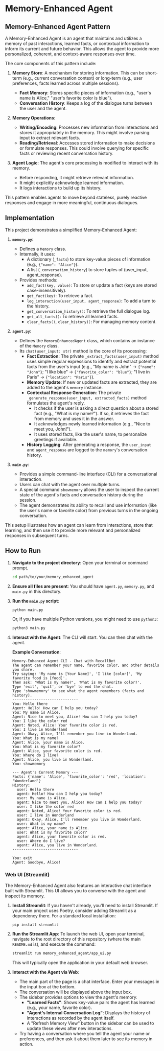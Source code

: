# Memory-Enhanced Agent

## Memory-Enhanced Agent Pattern

A Memory-Enhanced Agent is an agent that maintains and utilizes a memory of past interactions, learned facts, or contextual information to inform its current and future behavior. This allows the agent to provide more personalized, coherent, and context-aware responses over time.

The core components of this pattern include:

1.  **Memory Store**: A mechanism for storing information. This can be short-term (e.g., current conversation context) or long-term (e.g., user preferences, facts learned across multiple sessions).
    *   **Fact Memory**: Stores specific pieces of information (e.g., "user's name is Alice," "user's favorite color is blue").
    *   **Conversation History**: Keeps a log of the dialogue turns between the user and the agent.

2.  **Memory Operations**:
    *   **Writing/Encoding**: Processes new information from interactions and stores it appropriately in the memory. This might involve parsing input to extract relevant facts.
    *   **Reading/Retrieval**: Accesses stored information to make decisions or formulate responses. This could involve querying for specific facts or reviewing recent conversation history.

3.  **Agent Logic**: The agent's core processing is modified to interact with its memory.
    *   Before responding, it might retrieve relevant information.
    *   It might explicitly acknowledge learned information.
    *   It logs interactions to build up its history.

This pattern enables agents to move beyond stateless, purely reactive responses and engage in more meaningful, continuous dialogues.

## Implementation

This project demonstrates a simplified Memory-Enhanced Agent:

1.  **`memory.py`**:
    *   Defines a `Memory` class.
    *   Internally, it uses:
        *   A dictionary (`_facts`) to store key-value pieces of information (e.g., `{"name": "Alice"}`).
        *   A list (`_conversation_history`) to store tuples of (user_input, agent_response).
    *   Provides methods:
        *   `add_fact(key, value)`: To store or update a fact (keys are stored case-insensitively).
        *   `get_fact(key)`: To retrieve a fact.
        *   `log_interaction(user_input, agent_response)`: To add a turn to the history.
        *   `get_conversation_history()`: To retrieve the full dialogue log.
        *   `get_all_facts()`: To retrieve all learned facts.
        *   `clear_facts()`, `clear_history()`: For managing memory content.

2.  **`agent.py`**:
    *   Defines the `MemoryEnhancedAgent` class, which contains an instance of the `Memory` class.
    *   Its `chat(user_input: str)` method is the core of its processing:
        *   **Fact Extraction**: The private `_extract_facts(user_input)` method uses simple regular expressions to identify and extract potential facts from the user's input (e.g., "My name is John" -> `{"name": "John"}`; "I like blue" -> `{"favorite_color": "blue"}`; "I live in Paris" -> `{"location": "Paris"}`).
        *   **Memory Update**: If new or updated facts are extracted, they are added to the agent's `memory` instance.
        *   **Contextual Response Generation**: The private `_generate_response(user_input, extracted_facts)` method formulates the agent's reply.
            *   It checks if the user is asking a direct question about a stored fact (e.g., "What is my name?"). If so, it retrieves the fact from memory and uses it in the answer.
            *   It acknowledges newly learned information (e.g., "Nice to meet you, John!").
            *   It uses stored facts, like the user's name, to personalize greetings if available.
        *   **History Logging**: After generating a response, the `user_input` and `agent_response` are logged to the `memory`'s conversation history.

3.  **`main.py`**:
    *   Provides a simple command-line interface (CLI) for a conversational interaction.
    *   Users can chat with the agent over multiple turns.
    *   A special command `showmemory` allows the user to inspect the current state of the agent's facts and conversation history during the session.
    *   The agent demonstrates its ability to recall and use information (like the user's name or favorite color) from previous turns in the ongoing conversation.

This setup illustrates how an agent can learn from interactions, store that learning, and then use it to provide more relevant and personalized responses in subsequent turns.

## How to Run

1.  **Navigate to the project directory**:
    Open your terminal or command prompt.
    ```bash
    cd path/to/your/memory_enhanced_agent
    ```

2.  **Ensure all files are present**:
    You should have `agent.py`, `memory.py`, and `main.py` in this directory.

3.  **Run the `main.py` script**:
    ```bash
    python main.py
    ```
    Or, if you have multiple Python versions, you might need to use `python3`:
    ```bash
    python3 main.py
    ```

4.  **Interact with the Agent**:
    The CLI will start. You can then chat with the agent.

    **Example Conversation**:
    ```
    Memory-Enhanced Agent CLI - Chat with RecallBot
    The agent can remember your name, favorite color, and other details you share.
    Try saying: 'My name is [Your Name]', 'I like [color]', 'My favorite food is [food]'.
    Then ask: 'What is my name?', 'What is my favorite color?'.
    Type 'exit', 'quit', or 'bye' to end the chat.
    Type 'showmemory' to see what the agent remembers (facts and history).
    ------------------------------
    You: Hello there
    Agent: Hello! How can I help you today?
    You: My name is Alice.
    Agent: Nice to meet you, Alice! How can I help you today?
    You: I like the color red
    Agent: Noted, Alice! Your favorite color is red.
    You: I live in Wonderland
    Agent: Okay, Alice, I'll remember you live in Wonderland.
    You: What is my name?
    Agent: Alice, your name is Alice.
    You: What is my favorite color?
    Agent: Alice, your favorite color is red.
    You: Where do I live?
    Agent: Alice, you live in Wonderland.
    You: showmemory

    --- Agent's Current Memory ---
    Facts: {'name': 'Alice', 'favorite_color': 'red', 'location': 'Wonderland'}
    History:
      user: Hello there
      agent: Hello! How can I help you today?
      user: My name is Alice.
      agent: Nice to meet you, Alice! How can I help you today?
      user: I like the color red
      agent: Noted, Alice! Your favorite color is red.
      user: I live in Wonderland
      agent: Okay, Alice, I'll remember you live in Wonderland.
      user: What is my name?
      agent: Alice, your name is Alice.
      user: What is my favorite color?
      agent: Alice, your favorite color is red.
      user: Where do I live?
      agent: Alice, you live in Wonderland.
    ------------------------------

    You: exit
    Agent: Goodbye, Alice!
    ```

### Web UI (Streamlit)

The Memory-Enhanced Agent also features an interactive chat interface built with Streamlit. This UI allows you to converse with the agent and inspect its memory.

1.  **Install Streamlit**:
    If you haven't already, you'll need to install Streamlit. If your main project uses Poetry, consider adding Streamlit as a dependency there. For a standard local installation:
    ```bash
    pip install streamlit
    ```

2.  **Run the Streamlit App**:
    To launch the web UI, open your terminal, navigate to the root directory of this repository (where the main `README.md` is), and execute the command:
    ```bash
    streamlit run memory_enhanced_agent/app_ui.py
    ```
    This will typically open the application in your default web browser.

3.  **Interact with the Agent via Web**:
    *   The main part of the page is a chat interface. Enter your messages in the input box at the bottom.
    *   The conversation will be displayed above the input box.
    *   The sidebar provides options to view the agent's memory:
        *   **"Learned Facts"**: Shows key-value pairs the agent has learned (e.g., your name, favorite color).
        *   **"Agent's Internal Conversation Log"**: Displays the history of interactions as recorded by the agent itself.
        *   A "Refresh Memory View" button in the sidebar can be used to update these views after new interactions.
    *   Try having a conversation where you tell the agent your name or preferences, and then ask it about them later to see its memory in action.
